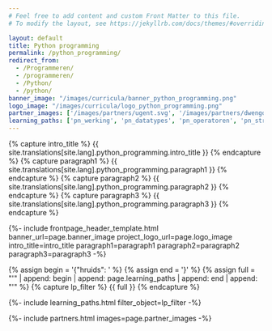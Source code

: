 ```yaml
---
# Feel free to add content and custom Front Matter to this file.
# To modify the layout, see https://jekyllrb.com/docs/themes/#overriding-theme-defaults

layout: default
title: Python programming
permalink: /python_programming/
redirect_from: 
  - /Programmeren/
  - /programmeren/
  - /Python/
  - /python/
banner_image: "/images/curricula/banner_python_programming.png"
logo_image: "/images/curricula/logo_python_programming.png"
partner_images: ['/images/partners/ugent.svg', '/images/partners/dwengo.png']
learning_paths: ['pn_werking', 'pn_datatypes', 'pn_operatoren', 'pn_structuren', 'pn_functies']
---
```


{% capture intro_title %} {{ site.translations[site.lang].python_programming.intro_title }} {% endcapture %}
{% capture paragraph1 %} {{ site.translations[site.lang].python_programming.paragraph1 }} {% endcapture %}
{% capture paragraph2 %} {{ site.translations[site.lang].python_programming.paragraph2 }} {% endcapture %}
{% capture paragraph3 %} {{ site.translations[site.lang].python_programming.paragraph3 }} {% endcapture %}


{%- include frontpage_header_template.html banner_url=page.banner_image project_logo_url=page.logo_image
intro_title=intro_title
paragraph1=paragraph1
paragraph2=paragraph2
paragraph3=paragraph3
-%}


{% assign begin = '{"hruids": ' %}
{% assign end = '}' %}
{% assign full = "'" | append: begin | append: page.learning_paths | append: end | append: "'" %}
{% capture lp_filter %} {{ full }} {% endcapture %}

{%- include learning_paths.html filter_object=lp_filter -%}

{%- include partners.html images=page.partner_images -%}